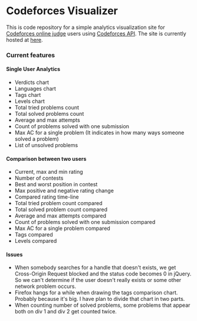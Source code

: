 # Codeforces Visualizer

This is code repository for a simple analytics visualization site for [Codeforces online judge](http://codeforces.com/) users using [Codeforces API](https://codeforces.com/apiHelp). The site is currently hosted at [here](https://cfviz.netlify.com/).

### Current features

#### Single User Analytics
* Verdicts chart
* Languages chart
* Tags chart
* Levels chart
* Total tried problems count
* Total solved problems count
* Average and max attempts
* Count of problems solved with one submission
* Max AC for a single problem (It indicates in how many ways someone solved a problem)
* List of unsolved problems

#### Comparison between two users
* Current, max and min rating
* Number of contests
* Best and worst position in contest
* Max positive and negative rating change
* Compared rating time-line
* Total tried problem count compared
* Total solved problem count compared
* Average and max attempts compared
* Count of problems solved with one submission compared
* Max AC for a single problem compared
* Tags compared
* Levels compared


#### Issues
* When somebody searches for a handle that doesn't exists, we get  Cross-Origin Request blocked and the status code becomes 0 in jQuery. So we can't determine if the user doesn't really exists or some other network problem occurs.
* Firefox hangs for a while when drawing the tags comparison chart. Probably because it's big. I have plan to divide that chart in two parts.
* When counting number of solved problems, some problems that appear both on div 1 and div 2  get counted twice.